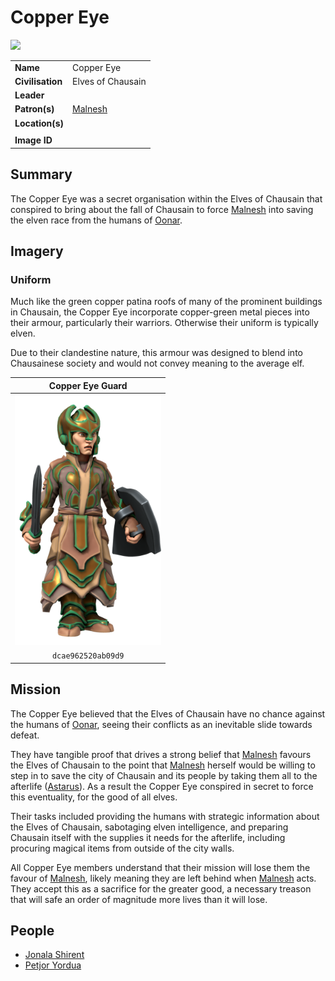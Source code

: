 # Copper Eye

<img src="https://raw.githubusercontent.com/jesskelsall/astarus-images/main/symbols/imageid.png" height="200" />

|||
| --- | --- |
| **Name** | Copper Eye | organisation.4
| **Civilisation** | Elves of Chausain |
| **Leader** | |
| **Patron(s)** | [Malnesh](../gods/deities/malnesh.md) |
| **Location(s)** | |
|||
| **Image ID** | |

## Summary

The Copper Eye was a secret organisation within the Elves of Chausain that conspired to bring about the fall of Chausain to force [Malnesh](../gods/deities/malnesh.md) into saving the elven race from the humans of [Oonar](../planes/oonar.md).

## Imagery

### Uniform

Much like the green copper patina roofs of many of the prominent buildings in Chausain, the Copper Eye incorporate copper-green metal pieces into their armour, particularly their warriors. Otherwise their uniform is typically elven.

Due to their clandestine nature, this armour was designed to blend into Chausainese society and would not convey meaning to the average elf.

| Copper Eye Guard |
|:---:|
| <img src="https://raw.githubusercontent.com/jesskelsall/astarus-images/main/characters/portraits/dcae962520ab09d9.png" height="400" /> |
| `dcae962520ab09d9` |

## Mission

The Copper Eye believed that the Elves of Chausain have no chance against the humans of [Oonar](../planes/oonar.md), seeing their conflicts as an inevitable slide towards defeat.

They have tangible proof that drives a strong belief that [Malnesh](../gods/deities/malnesh.md) favours the Elves of Chausain to the point that [Malnesh](../gods/deities/malnesh.md) herself would be willing to step in to save the city of Chausain and its people by taking them all to the afterlife ([Astarus](../planes/astarus.md)). As a result the Copper Eye conspired in secret to force this eventuality, for the good of all elves.

Their tasks included providing the humans with strategic information about the Elves of Chausain, sabotaging elven intelligence, and preparing Chausain itself with the supplies it needs for the afterlife, including procuring magical items from outside of the city walls.

All Copper Eye members understand that their mission will lose them the favour of [Malnesh](../gods/deities/malnesh.md), likely meaning they are left behind when [Malnesh](../gods/deities/malnesh.md) acts. They accept this as a sacrifice for the greater good, a necessary treason that will safe an order of magnitude more lives than it will lose.

## People

- [Jonala Shirent](../characters/jonala-shirent.md)
- [Petjor Yordua](../characters/petjor-yordua.md)
